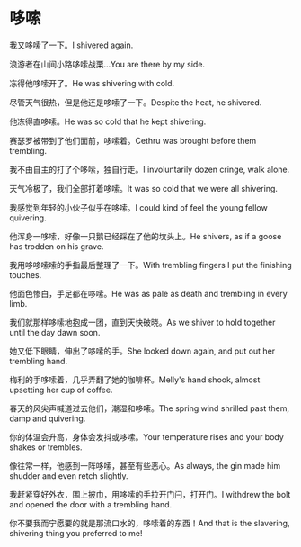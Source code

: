 # 哆嗦

<p><span class="chinese">我又哆嗦了一下。</span><span class="english">I shivered again.</span></p>

<p><span class="chinese">浪游者在山间小路哆嗦战栗…</span><span class="english">You are there by my side.</span></p>

<p><span class="chinese">冻得他哆嗦开了。</span><span class="english">He was shivering with cold.</span></p>

<p><span class="chinese">尽管天气很热，但是他还是哆嗦了一下。</span><span class="english">Despite the heat, he shivered.</span></p>

<p><span class="chinese">他冻得直哆嗦。</span><span class="english">He was so cold that he kept shivering.</span></p>

<p><span class="chinese">赛瑟罗被带到了他们面前，哆嗦着。</span><span class="english">Cethru was brought before them trembling.</span></p>

<p><span class="chinese">我不由自主的打了个哆嗦，独自行走。</span><span class="english">I involuntarily dozen cringe, walk alone.</span></p>

<p><span class="chinese">天气冷极了，我们全部打着哆嗦。</span><span class="english">It was so cold that we were all shivering.</span></p>

<p><span class="chinese">我感觉到年轻的小伙子似乎在哆嗦。</span><span class="english">I could kind of feel the young fellow quivering.</span></p>

<p><span class="chinese">他浑身一哆嗦，好像一只鹅已经踩在了他的坟头上。</span><span class="english">He shivers, as if a goose has trodden on his grave.</span></p>

<p><span class="chinese">我用哆哆嗦嗦的手指最后整理了一下。</span><span class="english">With trembling fingers I put the finishing touches.</span></p>

<p><span class="chinese">他面色惨白，手足都在哆嗦。</span><span class="english">He was as pale as death and trembling in every limb.</span></p>

<p><span class="chinese">我们就那样哆嗦地抱成一团，直到天快破晓。</span><span class="english">As we shiver to hold together until the day dawn soon.</span></p>

<p><span class="chinese">她又低下眼睛，伸出了哆嗦的手。</span><span class="english">She looked down again, and put out her trembling hand.</span></p>

<p><span class="chinese">梅利的手哆嗦着，几乎弄翻了她的咖啡杯。</span><span class="english">Melly's hand shook, almost upsetting her cup of coffee.</span></p>

<p><span class="chinese">春天的风尖声喊道过去他们，潮湿和哆嗦。</span><span class="english">The spring wind shrilled past them, damp and quivering.</span></p>

<p><span class="chinese">你的体温会升高，身体会发抖或哆嗦。</span><span class="english">Your temperature rises and your body shakes or trembles.</span></p>

<p><span class="chinese">像往常一样，他感到一阵哆嗦，甚至有些恶心。</span><span class="english">As always, the gin made him shudder and even retch slightly.</span></p>

<p><span class="chinese">我赶紧穿好外衣，围上披巾，用哆嗦的手拉开门闩，打开门。</span><span class="english">I withdrew the bolt and opened the door with a trembling hand.</span></p>

<p><span class="chinese">你不要我而宁愿要的就是那流口水的，哆嗦着的东西！</span><span class="english">And that is the slavering, shivering thing you preferred to me!</span></p>

